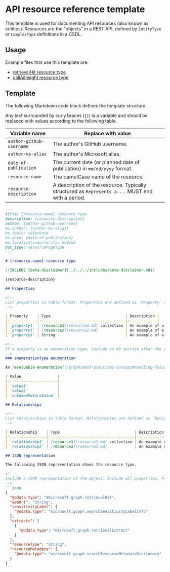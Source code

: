 # API resource reference template

This template is used for documenting API resources (also known as entities). Resources are the "objects" in a REST API, defined by `EntityType` or `ComplexType` definitions in a CSDL.

## Usage

Example files that use this template are:

- [retrievalHit resource type](/docs/api/ai-services/retrieval/resources/retrievalhit.md)
- [callAiInsight resource type](/docs/api/ai-services/meeting-insights/resources/callaiinsight.md)

## Template

The following Markdown code block defines the template structure.

Any text surrounded by curly braces (`{}`) is a variable and should be replaced with values according to the following table.

| Variable name | Replace with value |
| ------------- | ------------------ |
| `author-github-username` | The author's GitHub username. |
| `author-ms-alias` | The author's Microsoft alias. |
| `date-of-publication` | The current date (or planned date of publication) in `mm/dd/yyyy` format. |
| `resource-name` | The camelCase name of the resource. |
| `resource-description` | A description of the resource. Typically structured as `Represents a...`. MUST end with a period. |

~~~md
---
title: {resource-name} resource type
description: {resource-description}
author: {author-github-username}
ms.author: {author-ms-alias}
ms.topic: reference
ms.date: {date-of-publication}
ms.localizationpriority: medium
doc_type: resourcePageType
---

# {resource-name} resource type

[!INCLUDE [beta-disclaimer](../../../includes/beta-disclaimer.md)]

{resource-description}

## Properties

<!--
List properties in table format. Properties are defined as `Property` types in CSDL. If a property type is another resource type, link to that resource's reference topic.
-->

| Property    | Type                                 | Description |
|:------------|:-------------------------------------|:------------|
| `property1` | [resource1](resource1.md) collection | An example of a property that is an array of objects. |
| `property1` | [resource2](resource2.md)            | An example of a property that is one single object. |
| `property3` | String                               | An example of a property that is a primitive type. |

<!--
If a property is an enumeration type, include an H3 section after the property table to document the enumeration values.
-->
### enumerationType enumeration

An [evolvable enumeration](/graph/best-practices-concept#handling-future-members-in-evolvable-enumerations) with the following possible values.

| Value                |
|:---------------------|
| `value1`             |
| `value2`             |
| `unknownFutureValue` |

## Relationships

<!--
List relationships in table format. Relationships are defined as `NavigationProperty` types in CSDL. If a property type is another resource type, link to that resource's reference topic. If this resource has no relationships, do not add a table. Add a single line: `None.`
-->

| Relationship    | Type                                 | Description |
|:----------------|:-------------------------------------|:------------|
| `relationship1` | [resource1](resource1.md) collection | An example of a property that is an array of objects. |
| `relationship2` | [resource2](resource2.md)            | An example of a property that is one single object. |

## JSON representation

The following JSON representation shows the resource type.

<!--
Include a JSON representation of the object. Include all properties. For primitive types, set the value to the name of the type. For object types, set the value to an object with a single property `@odata.type` with the value set to the type of the object. See the following example.
-->
```json
{
  "@odata.type": "#microsoft.graph.retrievalHit",
  "webUrl": "String",
  "sensitivityLabel": {
    "@odata.type": "microsoft.graph.searchSensitivityLabelInfo"
  },
  "extracts": [
    {
      "@odata.type": "microsoft.graph.retrievalExtract"
    }
  ],
  "resourceType": "String",
  "resourceMetadata": {
    "@odata.type": "microsoft.graph.searchResourceMetadataDictionary"
  }
}
```
~~~
